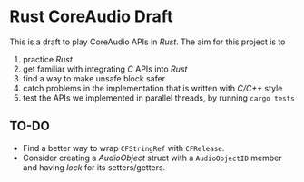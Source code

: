 # Rust CoreAudio Draft

This is a draft to play CoreAudio APIs in *Rust*. The aim for this project is to
1. practice *Rust*
2. get familiar with integrating *C* APIs into *Rust*
3. find a way to make unsafe block safer
4. catch problems in the implementation that is written with *C/C++* style
5. test the APIs we implemented in parallel threads, by running ```cargo tests```

## TO-DO
- Find a better way to wrap ```CFStringRef``` with ```CFRelease```.
- Consider creating a *AudioObject* struct with  a ```AudioObjectID``` member and having *lock* for its setters/getters.